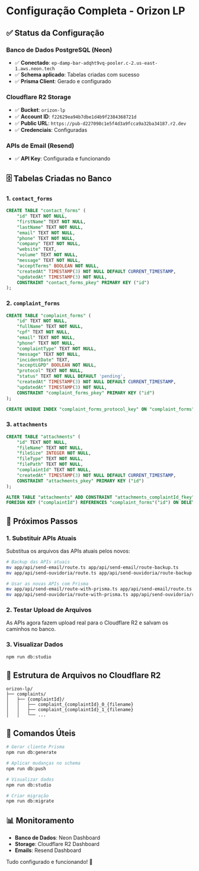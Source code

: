 # Configuração Completa - Orizon LP

## ✅ Status da Configuração

### Banco de Dados PostgreSQL (Neon)
- ✅ **Conectado**: `ep-damp-bar-adqht9vq-pooler.c-2.us-east-1.aws.neon.tech`
- ✅ **Schema aplicado**: Tabelas criadas com sucesso
- ✅ **Prisma Client**: Gerado e configurado

### Cloudflare R2 Storage
- ✅ **Bucket**: `orizon-lp`
- ✅ **Account ID**: `f22629ea94b7dbe1d4b9f2384368721d`
- ✅ **Public URL**: `https://pub-d227098c1e5f4d3a9fcca9a32ba34187.r2.dev`
- ✅ **Credenciais**: Configuradas

### APIs de Email (Resend)
- ✅ **API Key**: Configurada e funcionando

## 🗄️ Tabelas Criadas no Banco

### 1. `contact_forms`
```sql
CREATE TABLE "contact_forms" (
    "id" TEXT NOT NULL,
    "firstName" TEXT NOT NULL,
    "lastName" TEXT NOT NULL,
    "email" TEXT NOT NULL,
    "phone" TEXT NOT NULL,
    "company" TEXT NOT NULL,
    "website" TEXT,
    "volume" TEXT NOT NULL,
    "message" TEXT NOT NULL,
    "acceptTerms" BOOLEAN NOT NULL,
    "createdAt" TIMESTAMP(3) NOT NULL DEFAULT CURRENT_TIMESTAMP,
    "updatedAt" TIMESTAMP(3) NOT NULL,
    CONSTRAINT "contact_forms_pkey" PRIMARY KEY ("id")
);
```

### 2. `complaint_forms`
```sql
CREATE TABLE "complaint_forms" (
    "id" TEXT NOT NULL,
    "fullName" TEXT NOT NULL,
    "cpf" TEXT NOT NULL,
    "email" TEXT NOT NULL,
    "phone" TEXT NOT NULL,
    "complaintType" TEXT NOT NULL,
    "message" TEXT NOT NULL,
    "incidentDate" TEXT,
    "acceptLGPD" BOOLEAN NOT NULL,
    "protocol" TEXT NOT NULL,
    "status" TEXT NOT NULL DEFAULT 'pending',
    "createdAt" TIMESTAMP(3) NOT NULL DEFAULT CURRENT_TIMESTAMP,
    "updatedAt" TIMESTAMP(3) NOT NULL,
    CONSTRAINT "complaint_forms_pkey" PRIMARY KEY ("id")
);

CREATE UNIQUE INDEX "complaint_forms_protocol_key" ON "complaint_forms"("protocol");
```

### 3. `attachments`
```sql
CREATE TABLE "attachments" (
    "id" TEXT NOT NULL,
    "fileName" TEXT NOT NULL,
    "fileSize" INTEGER NOT NULL,
    "fileType" TEXT NOT NULL,
    "filePath" TEXT NOT NULL,
    "complaintId" TEXT NOT NULL,
    "createdAt" TIMESTAMP(3) NOT NULL DEFAULT CURRENT_TIMESTAMP,
    CONSTRAINT "attachments_pkey" PRIMARY KEY ("id")
);

ALTER TABLE "attachments" ADD CONSTRAINT "attachments_complaintId_fkey" 
FOREIGN KEY ("complaintId") REFERENCES "complaint_forms"("id") ON DELETE CASCADE ON UPDATE CASCADE;
```

## 🚀 Próximos Passos

### 1. Substituir APIs Atuais
Substitua os arquivos das APIs atuais pelos novos:

```bash
# Backup das APIs atuais
mv app/api/send-email/route.ts app/api/send-email/route-backup.ts
mv app/api/send-ouvidoria/route.ts app/api/send-ouvidoria/route-backup.ts

# Usar as novas APIs com Prisma
mv app/api/send-email/route-with-prisma.ts app/api/send-email/route.ts
mv app/api/send-ouvidoria/route-with-prisma.ts app/api/send-ouvidoria/route.ts
```

### 2. Testar Upload de Arquivos
As APIs agora fazem upload real para o Cloudflare R2 e salvam os caminhos no banco.

### 3. Visualizar Dados
```bash
npm run db:studio
```

## 📁 Estrutura de Arquivos no Cloudflare R2

```
orizon-lp/
├── complaints/
│   ├── {complaintId}/
│   │   ├── complaint_{complaintId}_0_{filename}
│   │   ├── complaint_{complaintId}_1_{filename}
│   │   └── ...
```

## 🔧 Comandos Úteis

```bash
# Gerar cliente Prisma
npm run db:generate

# Aplicar mudanças no schema
npm run db:push

# Visualizar dados
npm run db:studio

# Criar migração
npm run db:migrate
```

## 📊 Monitoramento

- **Banco de Dados**: Neon Dashboard
- **Storage**: Cloudflare R2 Dashboard
- **Emails**: Resend Dashboard

Tudo configurado e funcionando! 🎉
